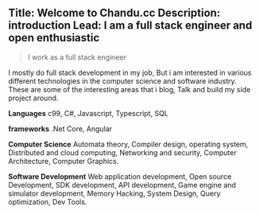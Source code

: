 Title: Welcome to Chandu.cc
Description: introduction
Lead: I am a full stack engineer and open enthusiastic
---

> I work as a full stack engineer

I mostly do full stack development in my job, But i am interested in various different technologies in the computer science and software industry. These are some of the interesting areas that i blog, Talk and build my side project around.

**Languages** c99, C#, Javascript, Typescript, SQL

**frameworks** .Net Core, Angular

**Computer Science** Automata theory, Compiler design, operating system, Distributed and cloud computing, Networking and security, Computer Architecture, Computer Graphics.

**Software Development** Web application development, Open source Development, SDK development, API development, Game engine and simulator development,  Memory Hacking, System Design, Query optimization, Dev Tools.


